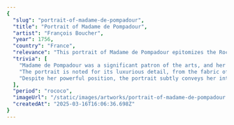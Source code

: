 ```yaml
---
{
  "slug": "portrait-of-madame-de-pompadour",
  "title": "Portrait of Madame de Pompadour",
  "artist": "François Boucher",
  "year": 1756,
  "country": "France",
  "relevance": "This portrait of Madame de Pompadour epitomizes the Rococo’s fascination with portraiture as a means to convey the subject's power, elegance, and taste. Boucher’s depiction of Louis XV’s mistress highlights the influential role of women in the art and culture of the time.",
  "trivia": [
    "Madame de Pompadour was a significant patron of the arts, and her relationship with Boucher was crucial in promoting the Rococo style.",
    "The portrait is noted for its luxurious detail, from the fabric of her dress to the furniture, reflecting Pompadour’s status and the opulent Rococo taste.",
    "Despite her powerful position, the portrait subtly conveys her intellectual interests through elements like books and the presence of a writing desk."
  ],
  "period": "rococo",
  "imageUrl": "/static/images/artworks/portrait-of-madame-de-pompadour.jpg",
  "createdAt": "2025-03-16T16:06:36.698Z"
}
---
```

